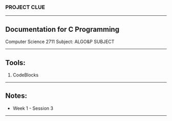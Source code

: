 ### PROJECT CLUE

________________________________________

## Documentation for C Programming 
Computer Science 2711
Subject: ALGO&P SUBJECT

________________________________________

## Tools: 
1. CodeBlocks
________________________________________

## Notes: 
- Week 1 - Session 3
________________________________________
